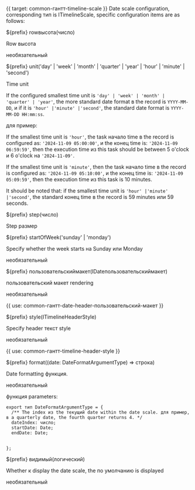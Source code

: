 {{ target: common-гантт-timeline-scale }}
Date scale configuration, corresponding тип is ITimelineScale, specific configuration items are as follows:

${prefix} rowвысота(число)

Row высота

необязательный

${prefix} unit('day' | 'week' | 'month' | 'quarter' | 'year' | 'hour' | 'minute' | 'second')

Time unit

If the configured smallest time unit is `'day' | 'week' | 'month' | 'quarter' | 'year'`, the more standard date format в the record is `YYYY-MM-DD`, и if it is `'hour' |'minute' |'second'`, the standard date format is `YYYY-MM-DD HH:mm:ss`.

для пример:

If the smallest time unit is `'hour'`, the task начало time в the record is configured as: `'2024-11-09 05:00:00'`, и the конец time is: `'2024-11-09 06:59:59'`, then the execution time из this task should be between 5 o'clock и 6 o'clock на `'2024-11-09'`.

If the smallest time unit is `'minute'`, then the task начало time в the record is configured as: `'2024-11-09 05:10:00'`, и the конец time is: `'2024-11-09 05:09:59'`, then the execution time из this task is 10 minutes.

It should be noted that: if the smallest time unit is `'hour' |'minute' |'second'`, the standard конец time в the record is 59 minutes или 59 seconds.

${prefix} step(число)

Step размер

${prefix} startOfWeek('sunday' | 'monday')

Specify whether the week starts на Sunday или Monday

необязательный

${prefix} пользовательскиймакет(IDateпользовательскиймакет)

пользовательский макет rendering

необязательный

{{ use: common-гантт-date-header-пользовательский-макет }}

${prefix} style(ITimelineHeaderStyle)

Specify header текст style

необязательный

{{ use: common-гантт-timeline-header-style }}

${prefix} format((date: DateFormatArgumentType) => строка)

Date formatting функция.

необязательный

функция parameters:

```
export тип DateFormatArgumentType = {
  /** The index из the текущий date within the date scale. для пример, в a quarterly date, the fourth quarter returns 4. */
  dateIndex: число;
  startDate: Date;
  endDate: Date;


};
```

${prefix} видимый(логический)

Whether к display the date scale, the по умолчанию is displayed

необязательный
